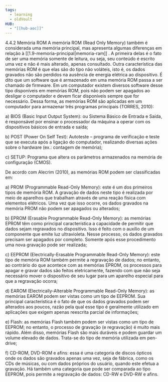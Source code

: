 ```yaml
---
tags:
  - learning
  - oldVoult
HUB:
  - "[[hub-aoc]]"
---
```

4.4.2 Memória ROM A memória ROM (Read Only Memory) também é considerada uma memória principal, mas apresenta algumas diferenças em relação à [[1.9-memoria-principal|memoria-ram]] . A primeira delas é o fato de ser uma memória somente de leitura, ou seja, seu conteúdo é escrito uma vez e não é mais alterado, apenas consultado. Outra característica das memórias ROM é que elas são do tipo não voláteis, isto é, os dados gravados não são perdidos na ausência de energia elétrica ao dispositivo. É dito que um software que é armazenado em uma memória ROM passa a ser chamado de firmware. Em um computador existem diversos software desse tipo disponíveis em memórias ROM, pois não podem ser apagados ao desligar o computador e devem ficar disponíveis sempre que for necessário. Dessa forma, as memórias ROM são aplicadas em um computador para armazenar três programas principais (TORRES, 2010):

a) BIOS (Basic Input Output System): ou Sistema Básico de Entrada e Saída, é responsável por ensinar o processador da máquina a operar com os dispositivos básicos de entrada e saída;

b) POST (Power On Self Test): Autoteste – programa de verificação e teste que se executa após a ligação do computador, realizando diversas ações sobre o hardware (ex.: contagem de memória); 

c) SETUP: Programa que altera os parâmetros armazenados na memória de configuração (CMOS). 

De acordo com Alecrim (2010), as memórias ROM podem ser classificadas em: 

a) PROM (Programmable Read-Only Memory): este é um dos primeiros tipos de memória ROM. A gravação de dados neste tipo é realizada por meio de aparelhos que trabalham através de uma reação física com elementos elétricos. Uma vez que isso ocorre, os dados gravados na memória PROM não podem ser apagados ou alterados; 

b) EPROM (Erasable Programmable Read-Only Memory): as memórias EPROM têm como principal característica a capacidade de permitir que dados sejam regravados no dispositivo. Isso é feito com o auxílio de um componente que emite luz ultravioleta. Nesse processo, os dados gravados precisam ser apagados por completo. Somente após esse procedimento uma nova gravação pode ser realizada; 

c) EEPROM (Electrically-Erasable Programmable Read-Only Memory): este tipo de memória ROM também permite a regravação de dados; no entanto, ao contrário do que acontece com as memórias EPROM, os processos para apagar e gravar dados são feitos eletricamente, fazendo com que não seja necessário mover o dispositivo de seu lugar para um aparelho especial para que a regravação ocorra; 

d) EAROM (Electrically-Alterable Programmable Read-Only Memory): as memórias EAROM podem ser vistas como um tipo de EEPROM. Sua principal característica é o fato de que os dados gravados podem ser alterados aos poucos, razão pela qual esse tipo é geralmente utilizado em aplicações que exigem apenas reescrita parcial de informações; 

e) Flash: as memórias Flash também podem ser vistas como um tipo de EEPROM; no entanto, o processo de gravação (e regravação) é muito mais rápido. Além disso, memórias Flash são mais duráveis e podem guardar um volume elevado de dados. Trata-se do tipo de memória utilizada em pen-drive;

f) CD-ROM, DVD-ROM e afins: essa é uma categoria de discos ópticos onde os dados são gravados apenas uma vez, seja de fábrica, como os CDs de músicas, ou com dados próprios do usuário, quando este efetua a gravação. Há também uma categoria que pode ser comparada ao tipo EEPROM, pois permite a regravação de dados: CD-RW e DVD-RW e afins.